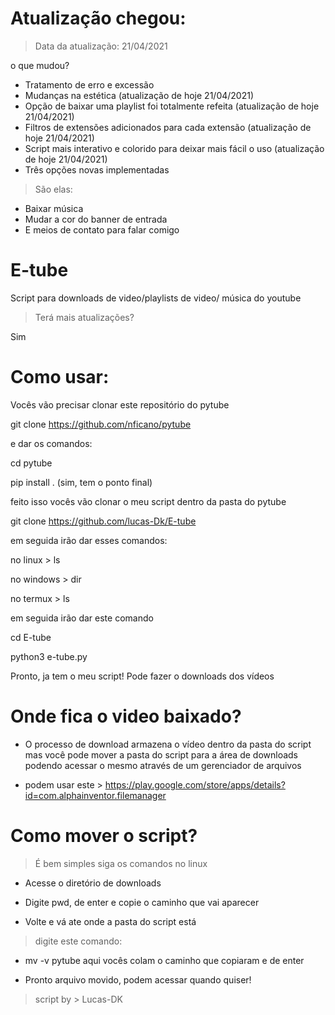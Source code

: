 # Atualização chegou:
> Data da atualização: 21/04/2021

o que mudou?

- Tratamento de erro e excessão
- Mudanças na estética (atualização de hoje 21/04/2021)
- Opção de baixar uma playlist foi totalmente refeita (atualização de hoje 21/04/2021)
- Filtros de extensões adicionados para cada extensão (atualização de hoje 21/04/2021)
- Script mais interativo e colorido para deixar mais fácil o uso (atualização de hoje 21/04/2021)
- Três opções novas implementadas
> São elas:

- Baixar música
- Mudar a cor do banner de entrada
- E meios de contato para falar comigo

# E-tube
Script para downloads de video/playlists de video/ música do youtube

> Terá mais atualizações?

Sim

# Como usar:

Vocês vão precisar clonar este repositório do pytube 

git clone https://github.com/nficano/pytube

e dar os comandos:

cd pytube

pip install .   (sim, tem o ponto final)

feito isso vocês vão clonar o meu script dentro da pasta do pytube

git clone https://github.com/lucas-Dk/E-tube

em seguida irão dar esses comandos:

no linux > ls

no windows > dir

no termux > ls

em seguida irão dar este comando

cd E-tube

python3 e-tube.py

Pronto, ja tem o meu script! Pode fazer o downloads dos vídeos

# Onde fica o video baixado?

- O processo de download armazena o vídeo dentro da pasta do script
mas você pode mover a pasta do script para a área de downloads
podendo acessar o mesmo através de um gerenciador de arquivos

- podem usar este > https://play.google.com/store/apps/details?id=com.alphainventor.filemanager

# Como mover o script?

> É bem simples siga os comandos no linux

- Acesse o diretório de downloads

- Digite pwd, de enter e copie o caminho que vai aparecer

- Volte e vá ate onde a pasta do script está

> digite este comando:

- mv -v pytube aqui vocês colam o caminho que copiaram e de enter

- Pronto arquivo movido, podem acessar quando quiser!

> script by > Lucas-DK
